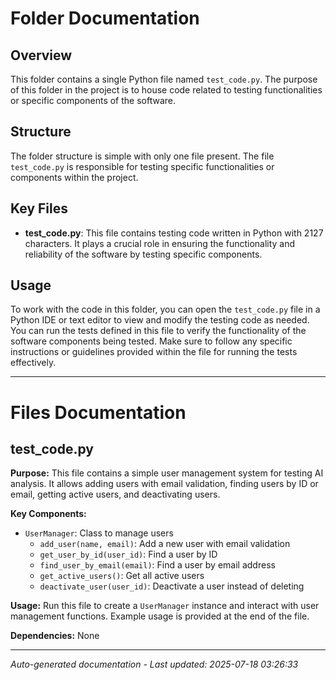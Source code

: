 # Folder Documentation

## Overview
This folder contains a single Python file named `test_code.py`. The purpose of this folder in the project is to house code related to testing functionalities or specific components of the software.

## Structure
The folder structure is simple with only one file present. The file `test_code.py` is responsible for testing specific functionalities or components within the project.

## Key Files
- **test_code.py**: This file contains testing code written in Python with 2127 characters. It plays a crucial role in ensuring the functionality and reliability of the software by testing specific components.

## Usage
To work with the code in this folder, you can open the `test_code.py` file in a Python IDE or text editor to view and modify the testing code as needed. You can run the tests defined in this file to verify the functionality of the software components being tested. Make sure to follow any specific instructions or guidelines provided within the file for running the tests effectively.

---

# Files Documentation

## test_code.py

**Purpose:** This file contains a simple user management system for testing AI analysis. It allows adding users with email validation, finding users by ID or email, getting active users, and deactivating users.

**Key Components:**
- `UserManager`: Class to manage users
  - `add_user(name, email)`: Add a new user with email validation
  - `get_user_by_id(user_id)`: Find a user by ID
  - `find_user_by_email(email)`: Find a user by email address
  - `get_active_users()`: Get all active users
  - `deactivate_user(user_id)`: Deactivate a user instead of deleting

**Usage:** Run this file to create a `UserManager` instance and interact with user management functions. Example usage is provided at the end of the file.

**Dependencies:** None

---
*Auto-generated documentation - Last updated: 2025-07-18 03:26:33*
